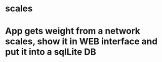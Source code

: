# scales
# App gets weight from a network scales, show it in WEB interface and put it into a sqlLite DB
